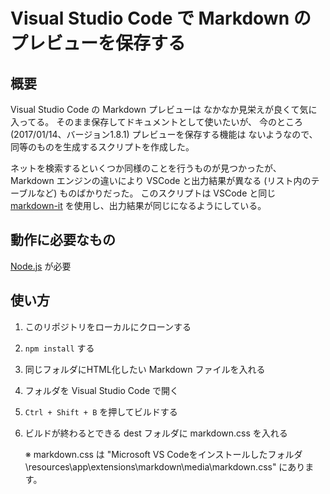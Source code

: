 Visual Studio Code で Markdown のプレビューを保存する
=====================================================

## 概要

Visual Studio Code の Markdown プレビューは
なかなか見栄えが良くて気に入ってる。
そのまま保存してドキュメントとして使いたいが、
今のところ (2017/01/14、バージョン1.8.1) プレビューを保存する機能は
ないようなので、同等のものを生成するスクリプトを作成した。

ネットを検索するといくつか同様のことを行うものが見つかったが、
Markdown エンジンの違いにより VSCode と出力結果が異なる
(リスト内のテーブルなど)
ものばかりだった。
このスクリプトは VSCode と同じ
[markdown-it](https://github.com/markdown-it/markdown-it)
を使用し、出力結果が同じになるようにしている。

## 動作に必要なもの

[Node.js](https://nodejs.org/ja/) が必要

## 使い方

1.  このリポジトリをローカルにクローンする
1.  `npm install` する
1.  同じフォルダにHTML化したい Markdown ファイルを入れる
1.  フォルダを Visual Studio Code で開く
1.  `Ctrl + Shift + B` を押してビルドする
1.  ビルドが終わるとできる dest フォルダに markdown.css を入れる

    ※ markdown.css は
    "Microsoft VS Codeをインストールしたフォルダ\resources\app\extensions\markdown\media\markdown.css"
    にあります。
